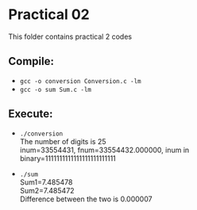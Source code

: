 # Practical 02

This folder contains practical 2 codes

## Compile: 

- `gcc -o conversion Conversion.c -lm`
- `gcc -o sum Sum.c -lm`

## Execute: 

- `./conversion` <br>
  The number of digits is 25 <br>
  inum=33554431,  fnum=33554432.000000, inum in binary=1111111111111111111111111

- `./sum`  <br>
  Sum1=7.485478 <br>
  Sum2=7.485472 <br>
  Difference between the two is 0.000007

